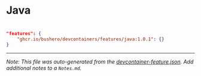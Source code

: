 # Java

# 

```json
"features": {
    "ghcr.io/bushero/devcontainers/features/java:1.0.1": {}
}
```

---

_Note: This file was auto-generated from the [devcontainer-feature.json](/features/src/java/devcontainer-feature.json). Add additional notes to a `Notes.md`._
